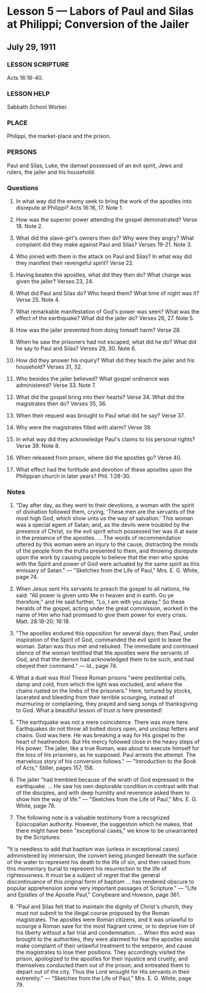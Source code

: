 # Lesson 5 — Labors of Paul and Silas at Philippi; Conversion of the Jailer
## July 29, 1911

### LESSON SCRIPTURE
Acts 16:16-40.

### LESSON HELP
Sabbath School Worker.

### PLACE
Philippi, the market-place and the prison.

### PERSONS
Paul and Silas, Luke, the damsel possessed of an evil spirit, Jews and rulers, the jailer and his household.

### Questions

1. In what way did the enemy seek to bring the work of the apostles into disrepute at Philippi? Acts 16:16, 17. Note 1.

2. How was the superior power attending the gospel demonstrated? Verse 18. Note 2.

3. What did the slave-girl's owners then do? Why were they angry? What complaint did they make against Paul and Silas? Verses 19-21. Note 3.

4. Who joined with them in the attack on Paul and Silas? In what way did they manifest their revengeful spirit? Verse 22.

5. Having beaten the apostles, what did they then do? What charge was given the jailer? Verses 23, 24.

6. What did Paul and Silas do? Who heard them? What time of night was it? Verse 25. Note 4.

7. What remarkable manifestation of God's power was seen? What was the effect of the earthquake? What did the jailer do? Verses 26, 27. Note 5.

8. How was the jailer prevented from doing himself harm? Verse 28.

9. When he saw the prisoners had not escaped, what did he do? What did he say to Paul and Silas? Verses 29, 30. Note 6.

10. How did they answer his inquiry? What did they teach the jailer and his household? Verses 31, 32.

11. Who besides the jailer believed? What gospel ordinance was administered? Verse 33. Note 7.

12. What did the gospel bring into their hearts? Verse 34. What did the magistrates then do? Verses 35, 36.

13. When their request was brought to Paul what did he say? Verse 37.

14. Why were the magistrates filled with alarm? Verse 38.

15. In what way did they acknowledge Paul's claims to his personal rights? Verse 39. Note 8.

16. When released from prison, where did the apostles go? Verse 40.

17. What effect had the fortitude and devotion of these apostles upon the Philippian church in later years? Phil. 1:28-30.

### Notes

1. "Day after day, as they went to their devotions, a woman with the spirit of divination followed them, crying, 'These men are the servants of the most high God, which show unto us the way of salvation.' This woman was a special agent of Satan; and, as the devils were troubled by the presence of Christ, so the evil spirit which possessed her was ill at ease in the presence of the apostles. ... The words of recommendation uttered by this woman were an injury to the cause, distracting the minds of the people from the truths presented to them, and throwing disrepute upon the work by causing people to believe that the men who spoke with the Spirit and power of God were actuated by the same spirit as this emissary of Satan." — "Sketches from the Life of Paul," Mrs. E. G. White, page 74.

2. When Jesus sent His servants to preach the gospel to all nations, He said: "All power is given unto Me in heaven and in earth. Go ye therefore;" and He said further, "Lo, I am with you alway." So these heralds of the gospel, acting under the great commission, worked in the name of Him who had promised to give them power for every crisis. Matt. 28:18-20; 16:18.

3. "The apostles endured this opposition for several days; then Paul, under inspiration of the Spirit of God, commanded the evil spirit to leave the woman. Satan was thus met and rebuked. The immediate and continued silence of the woman testified that the apostles were the servants of God, and that the demon had acknowledged them to be such, and had obeyed their command." — Id., page 74.

4. What a duet was this! These Roman prisons "were pestilential cells, damp and cold, from which the light was excluded, and where the chains rusted on the limbs of the prisoners." Here, tortured by stocks, lacerated and bleeding from their terrible scourging, instead of murmuring or complaining, they prayed and sang songs of thanksgiving to God. What a beautiful lesson of trust is here presented!

5. "The earthquake was not a mere coincidence. There was more here. Earthquakes do not throw all bolted doors open, and unclasp fetters and chains. God was here. He was breaking a way for His gospel to the heart of heathendom. But His mercy followed close in the heavy steps of His power. The jailer, like a true Roman, was about to execute himself for the loss of his prisoners, as he supposed. Paul arrests the attempt. The marvelous story of his conversion follows." — "Introduction to the Book of Acts," Stiller, pages 157, 158.

6. The jailer "had trembled because of the wrath of God expressed in the earthquake. ... He saw his own deplorable condition in contrast with that of the disciples, and with deep humility and reverence asked them to show him the way of life." — "Sketches from the Life of Paul," Mrs. E. G. White, page 78.

7. The following note is a valuable testimony from a recognized Episcopalian authority. However, the suggestion which he makes, that there might have been "exceptional cases," we know to be unwarranted by the Scriptures:

"It is needless to add that baptism was (unless in exceptional cases) administered by immersion, the convert being plunged beneath the surface of the water to represent his death to the life of sin, and then raised from this momentary burial to represent his resurrection to the life of righteousness. It must be a subject of regret that the general discontinuance of this original form of baptism ... has rendered obscure to popular apprehension some very important passages of Scripture." — "Life and Epistles of the Apostle Paul," Conybeare and Howson, page 361.

8. "Paul and Silas felt that to maintain the dignity of Christ's church, they must not submit to the illegal course proposed by the Roman magistrates. The apostles were Roman citizens, and it was unlawful to scourge a Roman save for the most flagrant crime, or to deprive him of his liberty without a fair trial and condemnation. ... When this word was brought to the authorities, they were alarmed for fear the apostles would make complaint of their unlawful treatment to the emperor, and cause the magistrates to lose their positions. They accordingly visited the prison, apologized to the apostles for their injustice and cruelty, and themselves conducted them out of the prison, and entreated them to depart out of the city. Thus the Lord wrought for His servants in their extremity." — "Sketches from the Life of Paul," Mrs. E. G. White, page 79.